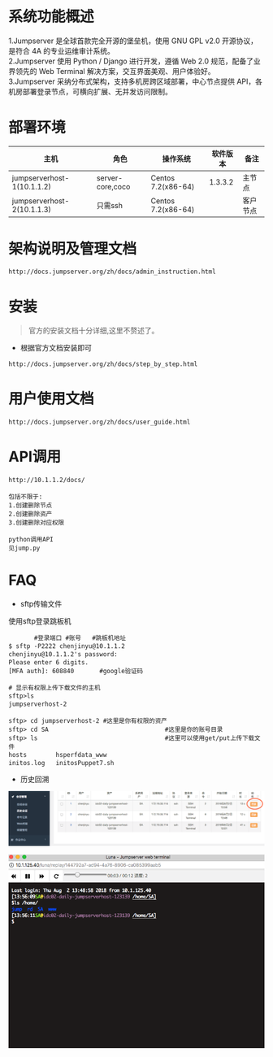 # 系统功能概述

1.Jumpserver 是全球首款完全开源的堡垒机，使用 GNU GPL v2.0 开源协议，是符合 4A 的专业运维审计系统。  
2.Jumpserver 使用 Python / Django 进行开发，遵循 Web 2.0 规范，配备了业界领先的 Web Terminal 解决方案，交互界面美观、用户体验好。  
3.Jumpserver 采纳分布式架构，支持多机房跨区域部署，中心节点提供 API，各机房部署登录节点，可横向扩展、无并发访问限制。  

# 部署环境

| 主机   |   角色   |   操作系统 |   软件版本  |    备注  |
| ------ | ----- | ----- | ------- | ------ |
| jumpserverhost-1(10.1.1.2)  | server-core,coco | Centos 7.2(x86-64) | 1.3.3.2  |  主节点|
| jumpserverhost-2(10.1.1.3)  | 只需ssh | Centos 7.2(x86-64) |   |  客户节点|

# 架构说明及管理文档

```
http://docs.jumpserver.org/zh/docs/admin_instruction.html
```

# 安装

> 官方的安装文档十分详细,这里不赘述了。
- 根据官方文档安装即可

```
http://docs.jumpserver.org/zh/docs/step_by_step.html
```

# 用户使用文档

```
http://docs.jumpserver.org/zh/docs/user_guide.html
```

# API调用


```
http://10.1.1.2/docs/

包括不限于:
1.创建删除节点
2.创建删除资产
3.创建删除对应权限

python调用API
见jump.py
```

# FAQ

- sftp传输文件

使用sftp登录跳板机

```
       #登录端口 #账号   #跳板机地址
$ sftp -P2222 chenjinyu@10.1.1.2
chenjinyu@10.1.1.2's password: 
Please enter 6 digits.
[MFA auth]: 608840       #google验证码

# 显示有权限上传下载文件的主机
sftp>ls
jumpserverhost-2

sftp> cd jumpserverhost-2 #这里是你有权限的资产
sftp> cd SA                                #这里是你的账号目录
sftp> ls                                   #这里可以使用get/put上传下载文件
hosts        hsperfdata_www                                                                                       
initos.log   initosPuppet7.sh                                                                                     
```

- 历史回溯

![image](https://github.com/jinyuchen724/linux-base/blob/master/8.jumpserver/jump1.png)

![image](https://github.com/jinyuchen724/linux-base/blob/master/8.jumpserver/jump2.png)

